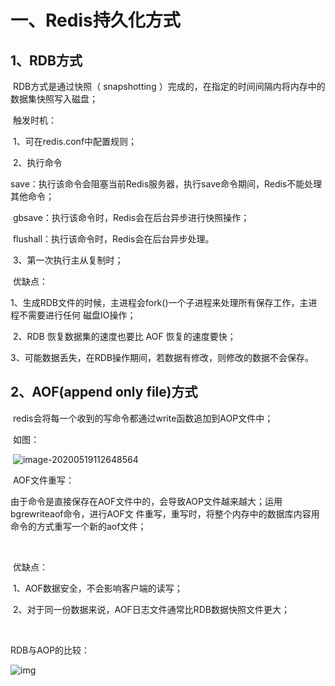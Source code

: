 # 一、Redis持久化方式

## 		1、RDB方式

​			  RDB方式是通过快照（ snapshotting ）完成的，在指定的时间间隔内将内存中的数据集快照写入磁盘；

​			触发时机：

​						1、可在redis.conf中配置规则；

​						2、执行命令

​								save：执行该命令会阻塞当前Redis服务器，执行save命令期间，Redis不能处理其他命令；

​								gbsave：执行该命令时，Redis会在后台异步进行快照操作；

​								flushall：执行该命令时，Redis会在后台异步处理。

​						3、第一次执行主从复制时；

​			优缺点：

​						1、生成RDB文件的时候，主进程会fork()一个子进程来处理所有保存工作，主进程不需要进行任何							  磁盘IO操作；

​						2、RDB 恢复数据集的速度也要比 AOF 恢复的速度要快；

​						3、可能数据丢失，在RDB操作期间，若数据有修改，则修改的数据不会保存。

## 		2、AOF(append only file)方式

​			  redis会将每一个收到的写命令都通过write函数追加到AOP文件中；

​			  如图：

​			 ![image-20200519112648564](C:\Users\xuefengwang\AppData\Roaming\Typora\typora-user-images\image-20200519112648564.png)

​			AOF文件重写：

​					由于命令是直接保存在AOF文件中的，会导致AOP文件越来越大；运用bgrewriteaof命令，进行AOF文			件重写，重写时，将整个内存中的数据库内容用命令的方式重写一个新的aof文件；

​			

​			优缺点：

​						1、AOF数据安全，不会影响客户端的读写；

​						2、对于同一份数据来说，AOF日志文件通常比RDB数据快照文件更大；

​	

RDB与AOP的比较：

![img](https://pics5.baidu.com/feed/8326cffc1e178a82c532308ef2117b8ba977e8ae.jpeg?token=fea28817e45f0e091b5be3854d856fbb&s=BD48B55F1C784C095E61DCEB0300D036)

